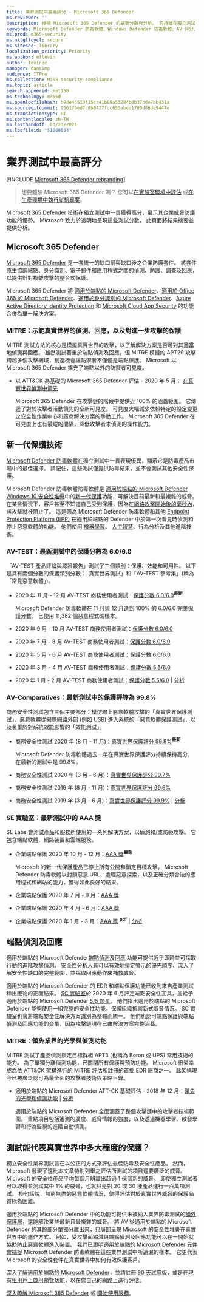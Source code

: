 ```yaml
---
title: 業界測試中最高評分 - Microsoft 365 Defender
ms.reviewer: ''
description: 檢視 Microsoft 365 Defender 的最新分數與分析。 它持續在獨立測試 (AV-TEST、AV 比較、SE Labs、MITRE ATT&CK) 中達成高分。 檢視最新的分數與分析。
keywords: Microsoft Defender 防毒軟體、Windows Defender 防毒軟體、AV 評分、防毒測試、AV 測試、最新 AV 分數、偵測分數、 安全性產品測試、 安全性產業測試、產業防毒測試、最佳防毒軟體、AV-Test、AV-Comparatives、SE 實驗室、MITRE ATT&CK、端點保護平台、EPP、端點偵測及回應、EDR、Windows 10、Microsoft Defender 防毒軟體、WDAV、MDATP、Microsoft 威脅防護、安全性、惡意軟體、AV、防毒軟體、分數、評分、新一代保護技術、排名、成功
ms.prod: m365-security
ms.mktglfcycl: secure
ms.sitesec: library
localization_priority: Priority
ms.author: ellevin
author: levinec
manager: dansimp
audience: ITPro
ms.collection: M365-security-compliance
ms.topic: article
search.appverid: met150
ms.technology: m365d
ms.openlocfilehash: b9de46510f15ca41b09a53284b0b37bde7bb431a
ms.sourcegitcommit: 956176ed7c8b8427fdc655abcd1709d86da9447e
ms.translationtype: HT
ms.contentlocale: zh-TW
ms.lasthandoff: 03/23/2021
ms.locfileid: "51060564"
---
```

# <a name="top-scoring-in-industry-tests"></a>業界測試中最高評分

[!INCLUDE [Microsoft 365 Defender rebranding](../includes/microsoft-defender.md)]

> 想要體驗 Microsoft 365 Defender 嗎？ 您可以[在實驗室環境中評估](m365d-evaluation.md?ocid=cx-docs-MTPtriallab) 或[在生產環境中執行試驗專案](m365d-pilot.md?ocid=cx-evalpilot)。
>

[Microsoft 365 Defender](https://www.microsoft.com/security/business/threat-protection/integrated-threat-protection) 技術在獨立測試中一貫獲得高分，展示其企業威脅防護功能的優勢。 Microsoft 致力於透明地呈現這些測試分數。 此頁面將結果摘要並提供分析。

## <a name="microsoft-365-defender"></a>Microsoft 365 Defender

[Microsoft 365 Defender](microsoft-365-defender.md) 是一套統一的缺口前與缺口後之企業防護套件。 該套件原生協調端點、身分識別、電子郵件和應用程式之間的偵測、防護、調查及回應，以提供針對複雜攻擊的整合式保護。

Microsoft 365 Defender 將 [適用於端點的 Microsoft Defender](https://www.microsoft.com/microsoft-365/windows/microsoft-defender-atp)、[適用於 Office 365 的 Microsoft Defender](https://www.microsoft.com/microsoft-365/exchange/advance-threat-protection)、[適用於身分識別的 Microsoft Defender](https://azure.microsoft.com/features/azure-advanced-threat-protection/)、[Azure Active Directory Identity Protection](/azure/active-directory/identity-protection/overview-identity-protection) 和 [Microsoft Cloud App Security](https://www.microsoft.com/microsoft-365/enterprise-mobility-security/cloud-app-security) 的功能合併為單一解決方案。

### <a name="mitre-demonstrated-real-world-detection-response-and-protection-from-advanced-attacks"></a>MITRE：示範真實世界的偵測、回應，以及對進一步攻擊的保護

MITRE 測試方法的核心是模擬真實世界的攻擊，以了解解決方案是否可對其適當地偵測與回應。 雖然測試著重於端點偵測及回應，但 MITRE 模擬的 APT29 攻擊跨越多個攻擊網域，創造機會讓防禦者不僅僅是端點保護。 Microsoft 以 Microsoft 365 Defender 擴充了端點以外的防禦者可見度。

- 以 ATT&CK 為基礎的 Microsoft 365 Defender 評估 - 2020 年 5 月： [在真實世界偵測中領先](https://www.microsoft.com/security/blog/2020/05/01/microsoft-threat-protection-leads-real-world-detection-mitre-attck-evaluation/)

    Microsoft 365 Defender 在攻擊鏈的階段中提供近 100% 的涵蓋範圍。 它傳遞了對於攻擊者活動領先的全新可見度。 可見度大幅減少依賴特定的設定變更之安全性作業中心和廠商解決方案的手動工作。 Microsoft 365 Defender 在可見度上也有最短的間隔，降低攻擊者未偵測的操作能力。

## <a name="next-generation-protection"></a>新一代保護技術

[Microsoft Defender 防毒軟體](/windows/security/threat-protection/microsoft-defender-antivirus/microsoft-defender-antivirus-in-windows-10)在獨立測試中一貫表現優異，顯示它是防毒產品市場中的最佳選擇。 請記住，這些測試僅提供防毒結果，並不會測試其他安全性保護。

Microsoft Defender 防毒軟體防毒軟體是 [適用於端點的 Microsoft Defender Windows 10 安全性堆疊](/windows/security/threat-protection/microsoft-defender-atp/microsoft-defender-advanced-threat-protection)中的[新一代保護](https://www.youtube.com/watch?v=Xy3MOxkX_o4)功能，可解決目前最新和最複雜的威脅。 在某些情況下，客戶甚至不知道自己受到保護，因為在[網路攻擊開始後的毫秒內](https://cloudblogs.microsoft.com/microsoftsecure/2018/03/07/behavior-monitoring-combined-with-machine-learning-spoils-a-massive-dofoil-coin-mining-campaign)，該攻擊就被阻止了。 這是因為 Microsoft Defender 防毒軟體和其他 [Endpoint Protection Platform (EPP)](https://www.microsoft.com/security/blog/2019/08/23/gartner-names-microsoft-a-leader-in-2019-endpoint-protection-platforms-magic-quadrant/) 在適用於端點的 Defender 中於第一次看見時偵測和停止惡意軟體的功能。 他們使用 [機器學習](https://cloudblogs.microsoft.com/microsoftsecure/2018/06/07/machine-learning-vs-social-engineering)、 [人工智慧](https://cloudblogs.microsoft.com/microsoftsecure/2018/02/14/how-artificial-intelligence-stopped-an-emotet-outbreak)、行為分析及其他進階技術。

### <a name="av-test-protection-score-of-6060-in-the-latest-test"></a>AV-TEST：最新測試中的保護分數為 6.0/6.0

「AV-TEST 產品評論與認證報告」測試了三個類別：保護、效能和可用性。 以下是具有兩個分數的保護類別分數：「真實世界測試」和「AV-TEST 參考集」(稱為「常見惡意軟體」)。

- 2020 年 11 月 - 12 月 AV-TEST 商務使用者測試：[保護分數 6.0/6.0](https://www.av-test.org/en/antivirus/business-windows-client/windows-10/december-2020/microsoft-defender-antivirus-4.18-205017/)<sup>**最新**</sup>

    Microsoft Defender 防毒軟體在 11 月與 12 月達到 100% 的 6.0/6.0 完美保護分數。 已使用 11,382 個惡意程式碼樣本。

- 2020 年 9 月 - 10 月 AV-TEST 商務使用者測試：[保護分數 6.0/6.0](https://www.av-test.org/en/antivirus/business-windows-client/windows-10/october-2020/microsoft-defender-antivirus-4.18-204116/)

- 2020 年 7 月 - 8 月 AV-TEST 商務使用者測試：[保護分數 6.0/6.0](https://www.av-test.org/en/antivirus/business-windows-client/windows-10/august-2020/microsoft-defender-antivirus-4.18-203215/)

- 2020 年 5 月 - 6 月 AV-TEST 商務使用者測試：[保護分數 6.0/6.0](https://www.av-test.org/en/antivirus/business-windows-client/windows-10/june-2020/microsoft-windows-defender-antivirus-4.18-202513/)

- 2020 年 3 月 - 4 月 AV-TEST 商務使用者測試：[保護分數 5.5/6.0](https://www.av-test.org/en/antivirus/business-windows-client/windows-10/february-2020/microsoft-windows-defender-antivirus-4.18-200614/)

- 2020 年 1 月 - 2 月 AV-TEST 商務使用者測試：[保護分數 5.5/6.0](https://www.av-test.org/en/antivirus/business-windows-client/windows-10/february-2020/microsoft-windows-defender-antivirus-4.18-200614/) | [分析](https://query.prod.cms.rt.microsoft.com/cms/api/am/binary/RE4CflZ)

### <a name="av-comparatives-protection-rating-of-998-in-the-latest-test"></a>AV-Comparatives：最新測試中的保護評等為 99.8%

商務安全性測試包含三個主要部分：模仿線上惡意軟體攻擊的「真實世界保護測試」、惡意軟體從網際網路外部 (例如 USB) 進入系統的「惡意軟體保護測試」，以及著重於對系統效能影響的「效能測試」。

- 商務安全性測試 2020 年 (8 月 - 11 月)：[真實世界保護評分 99.8%](https://www.av-comparatives.org/tests/business-security-test-2020-august-november/)<sup>**最新**</sup>

    Microsoft Defender 防毒軟體過去一年在真實世界保護評分持續保持高分，在最新的測試中是 99.8%。

- 商務安全性測試 2020 年 (3 月 - 6 月)：[真實世界保護評分 99.7%](https://www.av-comparatives.org/tests/business-security-test-2020-march-june/)

- 商務安全性測試 2019 年 (8 月 - 11 月)：[真實世界保護評分 99.6%](https://www.av-comparatives.org/tests/business-security-test-2019-august-november/) 

- 商務安全性測試 2019 年 (3 月 - 6 月)：[真實世界保護評分 99.9%](https://www.av-comparatives.org/tests/business-security-test-2019-march-june/) | [分析](https://query.prod.cms.rt.microsoft.com/cms/api/am/binary/RE3Esbl)

### <a name="se-labs-aaa-award-in-the-latest-test"></a>SE 實驗室：最新測試中的 AAA 獎

SE Labs 會測試產品和服務所使用的一系列解決方案，以偵測和/或防範攻擊。 它包含端點軟體、網路裝置和雲端服務。

- 企業端點保護 2020 年 10 月 - 12 月：[AAA 獎](https://selabs.uk/reports/enterprise-endpoint-protection-2020-q4/)<sup>**最新**</sup>

    Microsoft 的新一代保護產品已停止所有公開和鎖定目標攻擊。 Microsoft Defender 防毒軟體以封鎖惡意 URL、處理惡意探索，以及正確分類合法的應用程式和網站的能力，獲得如此良好的結果。

- 企業端點保護 2020 年 7 月 - 9 月：[AAA 獎](https://selabs.uk/reports/epp-enterprise-20q3-security-testing/)

- 企業端點保護 2020 年 4 月 - 6 月：[AAA 獎](https://selabs.uk/reports/epp-ent-20q2-security-testing/)

- 企業端點保護 2020 年 1 月 - 3 月：[AAA 獎](https://selabs.uk/download/enterprise/essp/2020/mar-2020-essp.pdf) <sup>**pdf**</sup> | [分析](https://query.prod.cms.rt.microsoft.com/cms/api/am/binary/RE4C7Iq)

## <a name="endpoint-detection--response"></a>端點偵測及回應

適用於端點的 Microsoft Defender[端點偵測及回應](/windows/security/threat-protection/microsoft-defender-atp/overview-endpoint-detection-response) 功能可提供近乎即時並可採取行動的進階攻擊偵測。 安全性分析人員可以有效地排定警示的優先順序、深入了解安全性缺口的完整範圍，並採取回應動作來補救威脅。

適用於端點的 Microsoft Defender 的 EDR 和端點保護功能已收到來自產業測試和出版物的正面結果。 [SC 實驗室](https://www.scmagazine.com/home/reviews/sc-product-reviews-endpoint-security/)於 2020 年 6 月評定端點安全性工具，並給予適用於端點的 Microsoft Defender [5/5 顆星](https://www.scmagazine.com/review/microsoft-defender-advanced-threat-protection/)。 他們指出適用於端點的 Microsoft Defender 能夠使用一組完整的安全性功能，保護組織抵禦新式威脅情況。 SC 實驗室也會將端點安全性解決方案識別為整體而統一。 他們也認可端點保護與端點偵測及回應功能的交集，因為攻擊鏈現在已由解決方案完整涵蓋。

### <a name="mitre-industry-leading-optics-and-detection-capabilities"></a>MITRE：領先業界的光學與偵測功能

MITRE 測試了產品偵測鎖定目標群組 APT3 (也稱為 Boron 或 UPS) 常用技術的能力。 為了單獨分離偵測功能，已關閉所有保護與預防功能。 Microsoft 很榮幸成為依 ATT&CK 架構進行的 MITRE 評估所註冊的首批 EDR 廠商之一。 此架構現今已被廣泛認可為最全面的攻擊者技術與策略目錄。

- 適用於端點的 Microsoft Defender ATT-CK 基礎評估 - 2018 年 12 月：[領先的光學和偵測功能](https://www.microsoft.com/security/blog/2018/12/03/insights-from-the-mitre-attack-based-evaluation-of-windows-defender-atp/) | [分析](https://techcommunity.microsoft.com/t5/Windows-Defender-ATP/MITRE-evaluation-highlights-industry-leading-EDR-capabilities-in/ba-p/369831)

    適用於端點的 Microsoft Defender 全面涵蓋了整個攻擊鏈中的攻擊者技術範圍。 重點項目包括遙測的廣度、威脅情報的強度，以及透過機器學習、啟發學習和行為監視的進階自動偵測。

## <a name="to-what-extent-are-tests-representative-of-protection-in-the-real-world"></a>測試能代表真實世界中多大程度的保護？

獨立安全性業界測試旨在以公正的方式來評估最佳防毒及安全性產品。 然而，Microsoft 發現了遠比本文章特別列舉之評估所測試的項目還要廣泛的威脅。 Microsoft 的安全性產品平均每個月辨識出超過 1 億個新的威脅。 即使獨立測試者可以取得並測試其中 1% 的威脅，也就只是對 20 或 30 種產品進行一百萬項測試。 換句話說，無窮無盡的惡意軟體情況，使得評估對於真實世界威脅的保護品質極為困難。

適用於端點的 Microsoft Defender 中的功能可提供未被納入業界防毒測試的[額外保護層](https://cloudblogs.microsoft.com/microsoftsecure/2017/12/11/detonating-a-bad-rabbit-windows-defender-antivirus-and-layered-machine-learning-defenses)，還能解決某些最新且最複雜的威脅。 將 AV 從適用於端點的 Microsoft Defender 的其餘部分單獨分離出來，只局部呈現 Microsoft 的安全性堆疊在真實世界中的運作方式。 例如，受攻擊面縮減與端點偵測及回應功能可以在一開始就協助防止惡意軟體進入裝置。 我們已證明[適用於端點的 Microsoft Defender 元件會捕捉](https://query.prod.cms.rt.microsoft.com/cms/api/am/binary/RE2ouJA) Microsoft Defender 防毒軟體在這些業界測試中所遺漏的樣本。 它更代表 Microsoft 的安全性套件在真實世界中如何有效保護客戶。

[深入了解適用於端點的 Microsoft Defender](/windows/security/threat-protection/microsoft-defender-atp/microsoft-defender-advanced-threat-protection)，並請註冊 [90 天試用版](https://www.microsoft.com/microsoft-365/windows/microsoft-defender-atp)，或是[在現有租用戶上啟用預覽功能](/windows/security/threat-protection/microsoft-defender-atp/preview)，以在您自己的網路上進行評估。

[深入瞭解 Microsoft 365 Defender](https://www.microsoft.com/security/business/threat-protection/integrated-threat-protection) 或 [開始使用服務](m365d-enable.md)。
